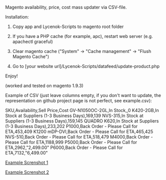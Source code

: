 Magento availability, price, cost mass updater via CSV-file.

Installation:

1. Copy app and Lycenok-Scripts to magento root folder

2. If you have a PHP cache (for example, apc), restart web server 
(e.g. apachectl graceful)

3. Clear magento cache ("System" -> "Cache management" -> "Flush Magento Cache")

4. Go to [your website url]/Lycenok-Scripts/datafeed/update-product.php

Enjoy! 

(worked and tested on magento 1.9.3)

Example of CSV (just leave columns empty, if you don't want to update, the representation on github project page is not perfect,
see example.csv):


SKU,Availability,Sell Price,Cost
GV-N1050OC-2GL,In Stock,,0
K420-2GB,In Stock at Suppliers (1-3 Business Days),169,139
NVS-315,In Stock at Suppliers (1-3 Business Days),159,145
QUADRO K620,In Stock at Suppliers (1-3 Business Days),233,202
P1000,Back Order - Please Call for ETA,453,409
K1200 mDP-DVI,Back Order - Please Call for ETA,465,425
NVS-510,Back Order - Please Call for ETA,518,479
M4000,Back Order - Please Call for ETA,1188,999
P5000,Back Order - Please Call for ETA,2962,"2,499.00"
P6000,Back Order - Please Call for ETA,7132,"6,499.00"



[Example Screnshot 1](update-product.php-example1.png)

[Example Screnshot 2](update-product.php-example2.png)
